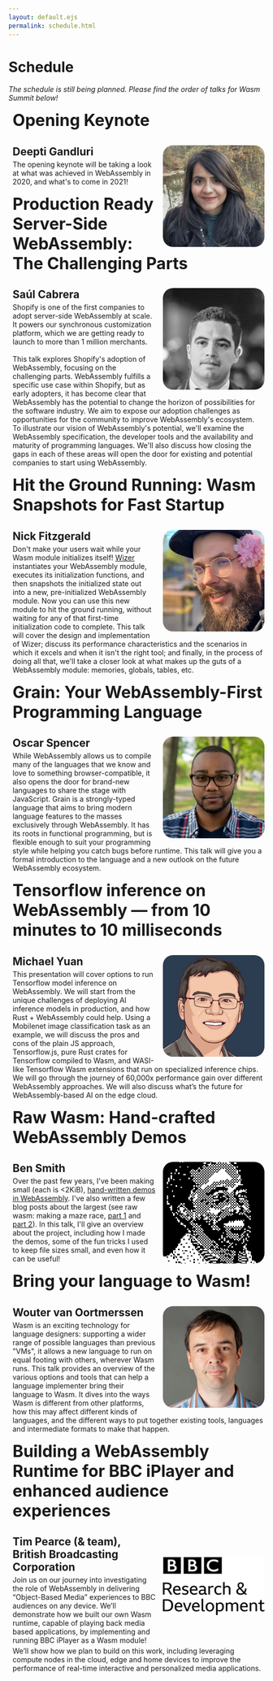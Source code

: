 ```yaml
---
layout: default.ejs
permalink: schedule.html
---
```


<style>
main {
  max-width: 900px;
  margin-left: auto;
  margin-right: auto;
}

main a {
  color: var(--off-white);
}

main a:visited {
  color: var(--purple);
}

.speaker-block {
  border-left: dashed var(--white);
  padding-left: 0.5rem;
  margin-top: 1rem;
  margin-bottom: 1rem;
}

.speaker-block h1 {
  font-size: 2rem;
  border-bottom: solid var(--offwhite);
  margin-top: 0px;
  padding-bottom: 0.5rem;
}

.speaker-block h2 {
  color: var(--white);
  margin-top: 0px;
  margin-bottom: 0px;
}

.speaker-block p {
  color: var(--white);
  margin-top: 0.25rem;
  margin-bottom: 0.25rem;
}


.speaker-block img {
  width: 200px;
  height: 200px;
  object-fit: cover;
  float: right;
  margin-left: 1em;
  border-radius: 10%;
  max-width: 50vw;
  height: auto;
  aspect-ratio: 1;
}

.speaker-block .speaker-image-contain {
  object-fit: contain;
}

.speaker-block p {}

@media (max-width: 720px) {
  .speaker-block h1 {
    font-size: 1.5rem;
  }

  .speaker-block h2 {
    font-size: 1rem;
  }

}

</style>

# Schedule

_The schedule is still being planned. Please find the order of talks for Wasm Summit below!_

<div class="speaker-block">
  <h1>Opening Keynote</h1>
  <img src="assets/speaker-images/deepti.jpg"></img>
  <h2>Deepti Gandluri</h2>
  <p>The opening keynote will be taking a look at what was achieved in WebAssembly in 2020, and what's to come in 2021!</p>
</div>

<div class="speaker-block">
  <h1>Production Ready Server-Side WebAssembly: The Challenging Parts</h1>
  <img src="assets/speaker-images/saul-cabrera.jpg"></img>
  <h2>Saúl Cabrera</h2>
  <p>
  Shopify is one of the first companies to adopt server-side WebAssembly at scale. It powers our synchronous customization platform, which we are getting ready to launch to more than 1 million merchants.
  <br />
  <br />
  This talk explores Shopify's adoption of WebAssembly, focusing on the challenging parts. WebAssembly fulfills a specific use case within Shopify, but as early adopters, it has become clear that WebAssembly has the potential to change the horizon of possibilities for the software industry. We aim to expose our adoption challenges as opportunities  for the community to improve WebAssembly's ecosystem. To illustrate our vision of WebAssembly's potential, we'll examine the WebAssembly specification, the developer tools and the availability and maturity of programming languages. We'll also discuss how closing the gaps in each of these areas will open the door for existing and potential companies to start using WebAssembly.
  </p>
</div>

<div class="speaker-block">
  <h1>Hit the Ground Running: Wasm Snapshots for Fast Startup</h1>
  <img src="assets/speaker-images/nick-fitzgerald.jpg"></img>
  <h2>Nick Fitzgerald</h2>
  <p>Don't make your users wait while your Wasm module initializes itself! <a href="https://github.com/bytecodealliance/wizer" target="_blank">Wizer</a> instantiates your WebAssembly module, executes its initialization functions, and then snapshots the initialized state out into a new, pre-initialized WebAssembly module. Now you can use this new module to hit the ground running, without waiting for any of that first-time initialization code to complete. This talk will cover the design and implementation of Wizer; discuss its performance characteristics and the scenarios in which it excels and when it isn't the right tool; and finally, in the process of doing all that, we'll take a closer look at what makes up the guts of a WebAssembly module: memories, globals, tables, etc.</p>
</div>

<div class="speaker-block">
  <h1>Grain: Your WebAssembly-First Programming Language</h1>
  <img src="assets/speaker-images/oscar.jpg"></img>
  <h2>Oscar Spencer</h2>
  <p>While WebAssembly allows us to compile many of the languages that we know and love to something browser-compatible, it also opens the door for brand-new languages to share the stage with JavaScript. Grain is a strongly-typed language that aims to bring modern language features to the masses exclusively through WebAssembly. It has its roots in functional programming, but is flexible enough to suit your programming style while helping you catch bugs before runtime. This talk will give you a formal introduction to the language and a new outlook on the future WebAssembly ecosystem.</p>
</div>

<div class="speaker-block">
  <h1>Tensorflow inference on WebAssembly — from 10 minutes to 10 milliseconds</h1>
  <img src="assets/speaker-images/michael-yuan.jpg"></img>
  <h2>Michael Yuan</h2>
  <p>This presentation will cover options to run Tensorflow model inference on WebAssembly. We will start from the unique challenges of deploying AI inference models in production, and how Rust + WebAssembly could help. Using a Mobilenet image classification task as an example,  we will discuss the pros and cons of the plain JS approach, Tensorflow.js, pure Rust crates for Tensorflow compiled to Wasm, and WASI-like Tensorflow Wasm extensions that run on specialized inference chips. We will go through the journey of 60,000x performance gain over different WebAssembly approaches. We will also discuss what’s the future for WebAssembly-based AI on the edge cloud.</p>
</div>

<div class="speaker-block">
  <h1>Raw Wasm: Hand-crafted WebAssembly Demos</h1>
  <img src="assets/speaker-images/ben-smith.png" style="image-rendering: pixelated"></img>
  <h2>Ben Smith</h2>
  <p>Over the past few years, I've been making small (each is &lt;2KiB), <a href="https://github.com/binji/raw-wasm" target="_blank">hand-written demos in WebAssembly</a>. I've also written a few blog posts about the largest (see raw wasm: making a maze race, <a href="https://binji.github.io/posts/raw-wasm-making-a-maze-race/" target="_blank">part 1</a> and <a href="https://binji.github.io/posts/raw-wasm-making-a-maze-race-part-2/" target="_blank">part 2</a>). In this talk, I'll give an overview about the project, including how I made the demos, some of the fun tricks I used to keep file sizes small, and even how it can be useful!</p>
</div>

<div class="speaker-block">
  <h1>Bring your language to Wasm!</h1>
  <img src="assets/speaker-images/wvo.jpg"></img>
  <h2>Wouter van Oortmerssen</h2>
  <p>Wasm is an exciting technology for language designers: supporting a wider range of possible languages than previous "VMs", it allows a new language to run on equal footing with others, wherever Wasm runs. This talk provides an overview of the various options and tools that can help a language implementer bring their language to Wasm. It dives into the ways Wasm is different from other platforms, how this may affect different kinds of languages, and the different ways to put together existing tools, languages and intermediate formats to make that happen.</p>
</div>

<div class="speaker-block">
  <h1>Building a WebAssembly Runtime for BBC iPlayer and enhanced audience experiences</h1>
  <img class="speaker-image-contain" src="assets/speaker-images/bbc-logo.png"></img>
  <h2>Tim Pearce (& team), British Broadcasting Corporation</h2>
  <p>Join us on our journey into investigating the role of WebAssembly in delivering “Object-Based Media” experiences to BBC audiences on any device. We’ll demonstrate how we built our own Wasm runtime, capable of playing back media based applications, by implementing and running BBC iPlayer as a Wasm module!

We’ll show how we plan to build on this work, including leveraging compute nodes in the cloud, edge and home devices to improve the performance of real-time interactive and personalized media applications.</p>

</div>
